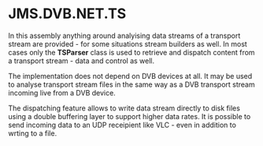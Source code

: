 # JMS.DVB.NET.TS

In this assembly anything around analyising data streams of a transport stream are provided - for some situations stream builders as well. In most cases only the **TSParser** class is used to retrieve and dispatch content from a transport stream - data and control as well.

The implementation does not depend on DVB devices at all. It may be used to analyse transport stream files in the same way as a DVB transport stream incoming live from a DVB device.

The dispatching feature allows to write data stream directly to disk files using a double buffering layer to support higher data rates. It is possible to send incoming data to an UDP receipient like VLC - even in addition to wrting to a file.
